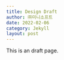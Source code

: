 ```yaml
---
title: Design Draft
author: ㈜미니소프트
date: 2022-02-06
category: Jekyll
layout: post
---
```


This is an draft page.
